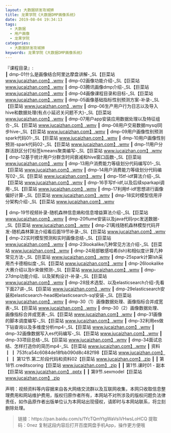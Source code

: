 ```yaml
---
layout: 大数据研发攻城狮
title: 龙果学院《大数据DMP画像系统》
date: 2019-08-04 19:34:13
tags:
  - 大数据
  - 用户画像
  - 龙果学院 
categories:
  - 大数据研发攻城狮
keywords: 龙果学院《大数据DMP画像系统》
---
```

『课程目录』:  
┃  dmp-01什么是画像结合阿里达摩盘讲解-_SL【巨菜站 www.jucaizhan.com】.wmv
┃  dmp-02画像功能介绍-_SL【巨菜站 www.jucaizhan.com】.wmv
┃  dmp-03腾讯画像dmp介绍-_SL【巨菜站 www.jucaizhan.com】.wmv
┃  dmp-04画像课程目录和目标-_SL【巨菜站 www.jucaizhan.com】.wmv
┃  dmp-05画像基础指标性别预测方案-补录-_SL【巨菜站 www.jucaizhan.com】.wmv
┃  dmp-06生产用户行为日志以及导入hive和数据处理(有点小延迟关问题不大)-_SL【巨菜站 www.jucaizhan.com】.wmv
┃  dmp-07用户app安装应用数据处理以及特征组合-_SL【巨菜站 www.jucaizhan.com】.wmv
┃  dmp-08用户交易数据mysql同步hive-_SL【巨菜站 www.jucaizhan.com】.wmv
┃  dmp-09用户画像性别预测spark代码01-_SL【巨菜站 www.jucaizhan.com】.wmv
┃  dmp-10用户画像性别预测-spark代码02-_SL【巨菜站 www.jucaizhan.com】.wmv
┃  dmp-11用户分群活跃区分打标签kmeans聚类编写-_SL【巨菜站 www.jucaizhan.com】.wmv
┃  dmp-12基于统计用户分群含时间衰减和hive窗口函数-_SL【巨菜站 www.jucaizhan.com】.wmv
┃  dmp-13用户消费能力等级划分代码编写01-_SL【巨菜站 www.jucaizhan.com】.wmv
┃  dmp-14用户消费能力等级划分代码编写02-_SL【巨菜站 www.jucaizhan.com】.wmv
┃  dmp-15tf-idf算法介绍-_SL【巨菜站 www.jucaizhan.com】.wmv
┃  dmp-16手写tf-idf,以及后续sparkapi调用-_SL【巨菜站 www.jucaizhan.com】.wmv
┃  dmp-17利用tf-idf思想进行画像偏好计算-_SL【巨菜站 www.jucaizhan.com】.wmv
┃  dmp-18实时模型信用评分架构介绍-_SL【巨菜站 www.jucaizhan.com】.wmv
<!-- more --> 
┃  dmp-19节视频补录-随机森林信息熵和信息增益算法介绍-_SL【巨菜站 www.jucaizhan.com】.wmv
┃  dmp-20flume安装以及java代码rpc发送数据-_SL【巨菜站 www.jucaizhan.com】.wmv
┃  dmp-21离线随机森林模型代码开发-随机森林算法介绍看后面19节补录-_SL【巨菜站 www.jucaizhan.com】.wmv
┃  dmp-22实时模型预测和实时画像总结-_SL【巨菜站 www.jucaizhan.com】.wmv
┃  dmp-23lookalike几种常见方法介绍-_SL【巨菜站 www.jucaizhan.com】.wmv
┃  dmp-24局部敏感哈希(lsh)和相似度计算几种常见方法-_SL【巨菜站 www.jucaizhan.com】.wmv
┃  dmp-25spark计算lsh采用杰卡德相似度-_SL【巨菜站 www.jucaizhan.com】.wmv
┃  dmp-26lookalike大赛介绍以及lr来做预测-_SL【巨菜站 www.jucaizhan.com】.wmv
┃  dmp-27dmp功能介绍、以及架构设计-补录-_SL【巨菜站 www.jucaizhan.com】.wmv
┃  dmp-28技术选型、以及elasticsearch介绍-先看下面27讲-_SL【巨菜站 www.jucaizhan.com】.wmv
┃  dmp-29elasticsearch安装和elasticsearch-head和elasticsearch-sql安装-_SL【巨菜站 www.jucaizhan.com】.wmv
┃  dmp-30（1）画像数据处理、画像指标合并成宽表-_SL【巨菜站 www.jucaizhan.com】.wmv
┃  dmp-30（2）画像数据处理、画像指标合并成宽表-_SL【巨菜站 www.jucaizhan.com】.wmv
┃  dmp-31画像的脚本调度编写-_SL【巨菜站 www.jucaizhan.com】.wmv
┃  dmp-32利用es做下钻查询以及多维度分析mp4-_SL【巨菜站 www.jucaizhan.com】.wmv
┃  dmp-32画像数据写入es代码编写-_SL【巨菜站 www.jucaizhan.com】.wmv
┃  dmp-33项目总结-_SL【巨菜站 www.jucaizhan.com】.wmv
┃  dmp-34面试总结、怎样打造你的简历mp4-_SL【巨菜站 www.jucaizhan.com】.wmv
┃  资料
┃  ┃  753fca54c6084de18fbb090d8c482f98【巨菜站 www.jucaizhan.com】
┃  ┃  第12节.第二阶段代码和资料02【巨菜站 www.jucaizhan.com】.zip
┃  ┃  第18节.creditscoring【巨菜站 www.jucaizhan.com】.zip
┃  ┃  第1节.课时01 - 副本【巨菜站 www.jucaizhan.com】.pptx
┃  ┃  第9节.sexmodel【巨菜站 www.jucaizhan.com】.zip
<div class="post-copyright">
    <div class="post-copyright__author">
      <span class="post-copyright-meta">声明：视频资料等内容据来自各大网络交流群以及互联网收集，本网只收取信息整理费用和网站维护费用，版权归原作者所有，本网站不对所涉及的版权问题负法律责任，如作品原作者出版单位认为本网站出现侵权，请即时与本网站联系，将立刻删除处理。 </span>
    </div>
</div>

<blockquote class="blockquote-center">
链接：https://pan.baidu.com/s/1YcTQmYtgWaVsiVHwsLoHCQ 
提取码：0nez 
复制这段内容后打开百度网盘手机App，操作更方便哦
</blockquote>

